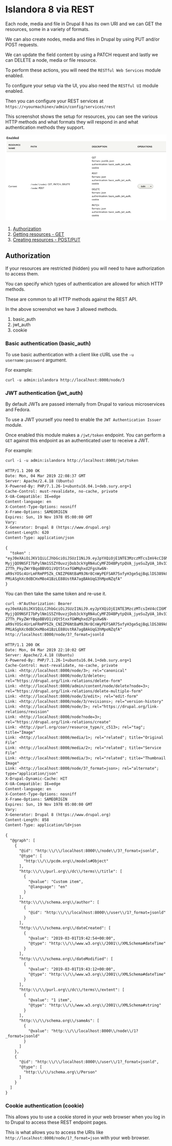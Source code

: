 
# Islandora 8 via REST


Each node, media and file in Drupal 8 has its own URI and we can GET the resources, some in a variety of formats.

We can also create nodes, media and files in Drupal by using PUT and/or POST requests.

We can update the field content by using a PATCH request and lastly we can DELETE a node, media or file resource.

To perform these actions, you will need the `RESTful Web Services` module enabled.

To configure your setup via the UI, you also need the `RESTful UI` module enabled.

Then you can configure your REST services at `https://<yourmachine>/admin/config/services/rest`

This screenshot shows the setup for resources, you can see the various HTTP methods and what formats they will respond in and what authentication methods they support.

![REST configuration](../assets/rest-node-configuration.png)

1. [Authorization](#authorization)
1. [Getting resources - GET](./rest-get.md)
1. [Creating resources - POST/PUT](./rest-create.md)

## Authorization

If your resources are restricted (hidden) you will need to have authorization to access them.

You can specify which types of authentication are allowed for which HTTP methods.

These are common to all HTTP methods against the REST API.

In the above screenshot we have 3 allowed methods.
1. basic_auth
1. jwt_auth
1. cookie

### Basic authentication (basic_auth)
To use basic authentication with a client like cURL use the `-u username:password` argument.

For example:
```
curl -u admin:islandora http://localhost:8000/node/3
```

### JWT authentication (jwt_auth)

By default JWTs are passed internally from Drupal to various microservices and Fedora. 

To use a JWT yourself you need to enable the `JWT Authentication Issuer` module.

Once enabled this module makes a `/jwt/token` endpoint. You can perform a `GET` against this endpoint as an authenticated user to receive a JWT.

For example:
```
curl -i -u admin:islandora http://localhost:8000/jwt/token

HTTP/1.1 200 OK
Date: Mon, 04 Mar 2019 22:08:37 GMT
Server: Apache/2.4.18 (Ubuntu)
X-Powered-By: PHP/7.1.26-1+ubuntu16.04.1+deb.sury.org+1
Cache-Control: must-revalidate, no-cache, private
X-UA-Compatible: IE=edge
Content-language: en
X-Content-Type-Options: nosniff
X-Frame-Options: SAMEORIGIN
Expires: Sun, 19 Nov 1978 05:00:00 GMT
Vary: 
X-Generator: Drupal 8 (https://www.drupal.org)
Content-Length: 620
Content-Type: application/json

{
  "token" : "eyJ0eXAiOiJKV1QiLCJhbGciOiJSUzI1NiJ9.eyJpYXQiOjE1NTE3MzczMTcsImV4cCI6MTU1MTc0NDUxNywiZHJ1cGFsIjp7InVpZCI6IjEifSwid2ViaWQiOiIxIiwiaXNzIjoiaHR0cHM6XC9cL2xvY2FsaG9zdDo4MDAwIiwic3ViIjoiYWRtaW4iLCJyb2xlcyI6WyJhdXRoZW50aWNhdGVkIiwiYWRtaW5pc3RyYXRvciIsImZlZG9yYWFkbWluIl19.QUTrMiK_DyBxqQY4LnibLYtieEW3-MyjjQO9NSFI7bPylNm1S5ZY0uvzjDob3ckYgRN4uCyMFZO4BPytpQVA_jyeSuZyUA_10v33ItpoKyjrJ_S057iykNd_rWmxe8tT8T1fPypq_-Z7Th_PkyZWrYBqoBBVO1iVQt5txxfGWMqhxd2FgsXw6N-aR9sYOSc4UrLmFRmPP5Zk_CNIZP6NtBaM9JNr8CnWyPEFSAR75xfyH3ge5qjBqLlDS389k07pyJFB5rOT59txzLE9WLvpp9JK3oQv821Q1Bp-PMiASghXc0dBCHxM8o41BzLE88UstRA7agBAkUqG3hMpoNZqfA"
}
```

You can then take the same token and re-use it.

```
curl -H"Authorization: Bearer eyJ0eXAiOiJKV1QiLCJhbGciOiJSUzI1NiJ9.eyJpYXQiOjE1NTE3MzczMTcsImV4cCI6MTU1MTc0NDUxNywiZHJ1cGFsIjp7InVpZCI6IjEifSwid2ViaWQiOiIxIiwiaXNzIjoiaHR0cHM6XC9cL2xvY2FsaG9zdDo4MDAwIiwic3ViIjoiYWRtaW4iLCJyb2xlcyI6WyJhdXRoZW50aWNhdGVkIiwiYWRtaW5pc3RyYXRvciIsImZlZG9yYWFkbWluIl19.QUTrMiK_DyBxqQY4LnibLYtieEW3-MyjjQO9NSFI7bPylNm1S5ZY0uvzjDob3ckYgRN4uCyMFZO4BPytpQVA_jyeSuZyUA_10v33ItpoKyjrJ_S057iykNd_rWmxe8tT8T1fPypq_-Z7Th_PkyZWrYBqoBBVO1iVQt5txxfGWMqhxd2FgsXw6N-aR9sYOSc4UrLmFRmPP5Zk_CNIZP6NtBaM9JNr8CnWyPEFSAR75xfyH3ge5qjBqLlDS389k07pyJFB5rOT59txzLE9WLvpp9JK3oQv821Q1Bp-PMiASghXc0dBCHxM8o41BzLE88UstRA7agBAkUqG3hMpoNZqfA" http://localhost:8000/node/3?_format=jsonld

HTTP/1.1 200 OK
Date: Mon, 04 Mar 2019 22:10:02 GMT
Server: Apache/2.4.18 (Ubuntu)
X-Powered-By: PHP/7.1.26-1+ubuntu16.04.1+deb.sury.org+1
Cache-Control: must-revalidate, no-cache, private
Link: <http://localhost:8000/node/3>; rel="canonical"
Link: <http://localhost:8000/node/3/delete>; rel="https://drupal.org/link-relations/delete-form"
Link: <http://localhost:8000/admin/content/node/delete?node=3>; rel="https://drupal.org/link-relations/delete-multiple-form"
Link: <http://localhost:8000/node/3/edit>; rel="edit-form"
Link: <http://localhost:8000/node/3/revisions>; rel="version-history"
Link: <http://localhost:8000/node/3>; rel="https://drupal.org/link-relations/revision"
Link: <http://localhost:8000/node?node=3>; rel="https://drupal.org/link-relations/create"
Link: <http://purl.org/coar/resource_type/c_c513>; rel="tag"; title="Image"
Link: <http://localhost:8000/media/1>; rel="related"; title="Original File"
Link: <http://localhost:8000/media/2>; rel="related"; title="Service File"
Link: <http://localhost:8000/media/3>; rel="related"; title="Thumbnail Image"
Link: <http://localhost:8000/node/3?_format=json>; rel="alternate"; type="application/json"
X-Drupal-Dynamic-Cache: HIT
X-UA-Compatible: IE=edge
Content-language: en
X-Content-Type-Options: nosniff
X-Frame-Options: SAMEORIGIN
Expires: Sun, 19 Nov 1978 05:00:00 GMT
Vary: 
X-Generator: Drupal 8 (https://www.drupal.org)
Content-Length: 858
Content-Type: application/ld+json

{
  "@graph": [
    {
      "@id": "http:\\/\\/localhost:8000\\/node\\/3?_format=jsonld",
      "@type": [
        "http:\\/\\/pcdm.org\\/models#Object"
      ],
      "http:\\/\\/purl.org\\/dc\\/terms\\/title": [
        {
          "@value": "Custom item",
          "@language": "en"
        }
      ],
      "http:\\/\\/schema.org\\/author": [
        {
          "@id": "http:\\/\\/localhost:8000\\/user\\/1?_format=jsonld"
        }
      ],
      "http:\\/\\/schema.org\\/dateCreated": [
        {
          "@value": "2019-03-01T19:42:54+00:00",
          "@type": "http:\\/\\/www.w3.org\\/2001\\/XMLSchema#dateTime"
        }
      ],
      "http:\\/\\/schema.org\\/dateModified": [
        {
          "@value": "2019-03-01T19:43:12+00:00",
          "@type": "http:\\/\\/www.w3.org\\/2001\\/XMLSchema#dateTime"
        }
      ],
      "http:\\/\\/purl.org\\/dc\\/terms\\/extent": [
        {
          "@value": "1 item",
          "@type": "http:\\/\\/www.w3.org\\/2001\\/XMLSchema#string"
        }
      ],
      "http:\\/\\/schema.org\\/sameAs": [
        {
          "@value": "http:\\/\\/localhost:8000\\/node\\/1?_format=jsonld"
        }
      ]
    },
    {
      "@id": "http:\\/\\/localhost:8000\\/user\\/1?_format=jsonld",
      "@type": [
        "http:\\/\\/schema.org\\/Person"
      ]
    }
  ]
}
```

### Cookie authentication (cookie)
This allows you to use a cookie stored in your web browser when you log in to Drupal to access these REST endpoint pages.

This is what allows you to access the URIs like `http://localhost:8000/node/1?_format=json` with your web browser.


